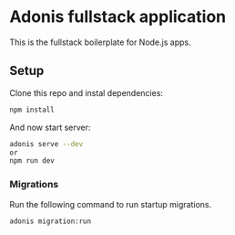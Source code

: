 # Adonis fullstack application

This is the fullstack boilerplate for Node.js apps.

## Setup

Clone this repo and instal dependencies:

```bash
npm install
```

And now start server:

```bash
adonis serve --dev
or
npm run dev
```

### Migrations

Run the following command to run startup migrations.

```bash
adonis migration:run
```
